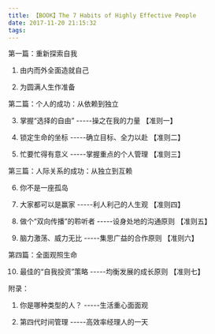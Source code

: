 ```yaml
---
title: 【BOOK】The 7 Habits of Highly Effective People
date: 2017-11-20 21:15:32
tags:
---
```


第一篇：重新探索自我

1. 由内而外全面造就自己

2. 为圆满人生作准备


第二篇：个人的成功：从依赖到独立

3. 掌握“选择的自由” -----操之在我的力量 【准则一】

4. 锁定生命的坐标 -----确立目标、全力以赴 【准则二】

5. 忙要忙得有意义 -----掌握重点的个人管理 【准则三】



第三篇：人际关系的成功：从独立到互赖

6. 你不是一座孤岛

7. 大家都可以是赢家 -----利人利己的人生观 【准则四】

8. 做个“双向传播”的聆听者 -----设身处地的沟通原则 【准则五】

9. 脑力激荡、威力无比 -----集思广益的合作原则 【准则六】


第四篇：全面观照生命

10. 最佳的“自我投资”策略 -----均衡发展的成长原则 【准则七】


附录：

1. 你是哪种类型的人？ -----生活重心面面观

2. 第四代时间管理 -----高效率经理人的一天


